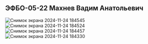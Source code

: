 ## ЭФБО-05-22 Махнев Вадим Анатольевич
![Снимок экрана 2024-11-24 184545](https://github.com/user-attachments/assets/c49dd65b-7285-4b47-82fb-f9eea020b2e6)
![Снимок экрана 2024-11-24 184524](https://github.com/user-attachments/assets/b2181a86-4bf2-498d-b212-387e293bb4a6)
![Снимок экрана 2024-11-24 184457](https://github.com/user-attachments/assets/bb54aec2-a9a6-42e3-acad-f187e8f62edd)
![Снимок экрана 2024-11-24 184330](https://github.com/user-attachments/assets/a8c03c9a-72c0-43eb-8bb7-d1c30c41bada)
